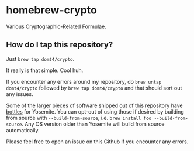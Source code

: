 homebrew-crypto
===============

Various Cryptographic-Related Formulae.

How do I tap this repository?
--------------------------------
Just `brew tap domt4/crypto`.

It really is that simple. Cool huh.

If you encounter any errors around my repository, do `brew untap domt4/crypto` followed by `brew tap domt4/crypto` and that should sort out any issues. 

Some of the larger pieces of software shipped out of this repository have [bottles](https://github.com/Homebrew/homebrew/blob/master/share/doc/homebrew/Bottles.md) for Yosemite. You can opt-out of using those if desired by building from source with `--build-from-source`, i.e. `brew install foo --build-from-source`. Any OS version older than Yosemite will build from source automatically.

Please feel free to open an issue on this Github if you encounter any errors.
